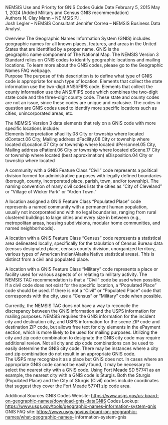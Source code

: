 

NEMSIS  Use  and Priority  for GNIS Codes Guide 
Date 
February 5, 2015 
May 1, 2024 (Added Military and Census GNIS recommendation)  
Authors 
N. Clay Mann – NE MSIS P.I.  
Josh Legler – NEMSIS Consultant 
Jennifer Correa – NEMSIS Business Data Analyst 
 
Overview 
The Geographic Names Information System (GNIS) includes geographic names for all known places, 
features,  and  areas  in  the  United  States  that  are  identified  by  a  proper  name.  GNIS  is  the  
geographic name component of The National Map.  The NEMSIS Version 3 Standard relies on GNIS 
codes to identify geographic locations and mailing locations. To learn more about the GNIS codes, 
please go to the Geographic Names FAQ webpage.   
Purpose 
The purpose of this description is to define what type of   GNIS code is appropriate for each type of 
location. Elements that collect the state information use the two-digit ANSI/FIPS code. Elements that 
collect the county information use the ANSI/FIPS code which combines the two-digit state code and 
the three-digit county code. These state and county codes are not an issue, since these codes are 
unique and exclusive.  The codes in question are GNIS codes used to identify more specific locations 
such as cities,  unincorporated areas, etc.  
 
The NEMSIS Version 3 data elements that rely on a GNIS code with more specific locations include:   
Elements Interpretation 
sFacility.08 City or township where located 
dContact.06 City, Mailing address 
dFacility.08 City or township where located 
dLocation.07 City or township where located 
dPersonnel.05 City, Mailing address 
ePatient.06 City or township where located 
eScene.17 City or township where located (best approximation) 
eDisposition.04 City or township where located 
 
A community with a GNIS Feature Class “Civil” code represents a political division formed for 
administrative purposes with legally defined boundaries (borough, county, incorporated place, parish, 
town, and/or township). The naming convention of many civil codes lists the cities as “City of 
Cleveland” or “Village of Wicker Park” or “Arden Town.”  
 
A location assigned a GNIS Feature Class “Populated Place” code represents a named community with 
a permanent human population, usually not incorporated and with no legal boundaries, ranging from 
rural clustered buildings to large cities and every size in between (e.g., metropolitan areas, housing 
subdivisions, modular home communities, and named neighborhoods). 
 

A location with a GNIS Feature Class “Census” code represents a statistical area delineated locally, 
specifically for the tabulation of Census Bureau data (census designated place, census county division, 
unorganized territory, various types of American Indian/Alaska Native statistical areas). This is distinct 
from a civil and populated place. 
 
A location with a GNIS Feature Class “Military” code represents a place or facility used for various 
aspects of or relating to military activity.  The NEMSIS TAC recommendation is that a “Civil” code be 
used when possible. If a civil code does not exist for the specific location, a “Populated Place” code 
should be used.  If there is not a “Civil” or “Populated Place” code that corresponds with the city,  use 
a “Census” or “Military” code when possible.   
 
Currently, the NEMSIS TAC does not have a way to reconcile the discrepancy between the GNIS 
information and the USPS information for mailing purposes. NEMSIS requires the GNIS information for 
the incident city and destination city, and USPS information for the scene ZIP code and destination ZIP 
code, but allows free text for city elements in the ePayment section, which is more likely to be used for 
mailing purposes. Utilizing the city and zip code combination to designate the GNIS city code may 
require additional review. Not all city and zip code combinations can be used to easily determine the 
GNIS city code. 
There may be instances where a city and zip combination do not result in an appropriate GNIS code.  
The USPS may recognize it as a place but GNIS does not. In cases where an appropriate GNIS code 
cannot be easily found, it may be necessary to select the nearest city with a GNIS code. Using Fort 
Meade SD 57741 as an example,  the nearest city with a GNIS code is Sturgis. Both the Sturgis 
(Populated Place) and the City of Sturgis (Civil) codes include coordinates that suggest they cover the 
Fort Meade 57741 zip code area.   
 
Additional Sources 
GNIS Codes Website: https://www.usgs.gov/us-board-on-geographic-names/download-gnis-dataGNIS 
Codes Lookup: https://www.usgs.gov/tools/geographic-names-information-system-gnis 
GNIS FAQ site: https://www.usgs.gov/us-board-on-geographic-names/what-geographic-names-
information-system-gnis 
 